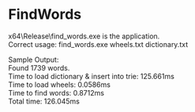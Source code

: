 # FindWords

x64\Release\find_words.exe is the application.  
Correct usage: find_words.exe wheels.txt dictionary.txt  

Sample Output:  
Found 1739 words.  
Time to load dictionary & insert into trie: 125.661ms  
Time to load wheels: 0.0586ms  
Time to find words: 0.8712ms  
Total time: 126.045ms  
 
